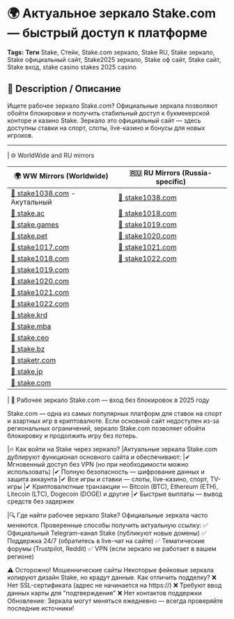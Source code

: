 # 🌍 Актуальное зеркало Stake.com — быстрый доступ к платформе

**Tags:** **Теги** Stake, Стейк, Stake.com зеркало, Stake RU, Stake зеркало, Stake официальный сайт, Stake2025 зеркало, Stake оф сайт, Stake сайт, Stake вход, stake casino stakes 2025 casino

## 🔸 Description / Описание
Ищете рабочее зеркало Stake.com? Официальные зеркала позволяют обойти блокировки и получить стабильный доступ к букмекерской конторе и казино Stake. Зеркало это официальный сайт — здесь доступны ставки на спорт, слоты, live-казино и бонусы для новых игроков.

---

| 🌐 WorldWide and RU mirrors                                                       

| 🌍 **WW Mirrors (Worldwide)**                  | 🇷🇺 **RU Mirrors (Russia-specific)**          |
|-----------------------------------------------|-----------------------------------------------|
| [🔗 stake1038.com](https://stake1038.com/?c=boonooss) - Акутальный | [🔗 stake1038.com](https://stake1038.com/?c=boonooss) | АКУТАЛЬНЫЙ
| [🔗 stake.ac](https://stake1038.com/?c=boonooss)    | [🔗 stake1018.com](https://stake1038.com/?c=boonooss) |
| [🔗 stake.games](https://stake1038.com/?c=boonooss) | [🔗 stake1019.com](https://stake1038.com/?c=boonooss) |
| [🔗 stake.pet](https://stake1038.com/?c=boonooss)  | [🔗 stake1020.com](https://stake1038.com/?c=boonooss) |
| [🔗 stake1017.com](https://stake1038.com/?c=boonooss) | [🔗 stake1021.com](https://stake1038.com/?c=boonooss) |
| [🔗 stake1018.com](https://stake1038.com/?c=boonooss) | [🔗 stake1022.com](https://stake1038.com/?c=boonooss) |
| [🔗 stake1019.com](https://stake1038.com/?c=boonooss) |                                               |
| [🔗 stake1020.com](https://stake1038.com/?c=boonooss) |                                               |
| [🔗 stake1021.com](https://stake1038.com/?c=boonooss) |                                               |
| [🔗 stake1022.com](https://stake1038.com/?c=boonooss) |                                               |
| [🔗 stake.krd](https://stake1038.com/?c=boonooss)  |                                               |
| [🔗 stake.mba](https://stake1038.com/?c=boonooss)  |                                               |
| [🔗 stake.ceo](https://stake1038.com/?c=boonooss)  |                                               |
| [🔗 stake.bz](https://stake1038.com/?c=boonooss)    |                                               |
| [🔗 staketr.com](https://stake1038.com/?c=boonooss) |                                             |
| [🔗 stake.jp](https://stake1038.com/?c=boonooss)    |                                               |
| [🔗 stake.com](https://stake1038.com/?c=boonooss)  |          
|
🔄 Рабочее зеркало Stake.com — вход без блокировок в 2025 году

Stake.com — одна из самых популярных платформ для ставок на спорт и азартных игр в криптовалюте. Если основной сайт недоступен из-за региональных ограничений, зеркало Stake.com позволяет обойти блокировку и продолжить игру без потерь.

|🔥 Как войти на Stake через зеркало?
|Актуальные зеркала Stake.com дублируют функционал основного сайта и обеспечивают:
|✔ Мгновенный доступ без VPN (но при необходимости можно использовать)
|✔ Полную безопасность — шифрование данных и защита аккаунта
|✔ Все игры и ставки — слоты, live-казино, спорт, TV-игры
|✔ Криптовалютные транзакции — Bitcoin (BTC), Ethereum (ETH), Litecoin (LTC), Dogecoin (DOGE) и другие
|✔ Быстрые выплаты — вывод средств без задержек

|🔍 Где найти рабочее зеркало Stake?
Официальные зеркала часто меняются. Проверенные способы получить актуальную ссылку:
✅ Официальный Telegram-канал Stake (публикуют новые домены)
✅ Поддержка 24/7 (обратитесь в live-чат на сайте)
✅ Тематические форумы (Trustpilot, Reddit)
✅ VPN (если зеркало не работает в вашем регионе)

⚠ Осторожно! Мошеннические сайты
Некоторые фейковые зеркала копируют дизайн Stake, но крадут данные. Как отличить подделку?
❌ Нет SSL-сертификата (адрес не начинается на https://)
❌ Требуют ввод данных карты для "подтверждения"
❌ Нет контактов поддержки
Обновление: Зеркала могут меняться ежедневно — всегда проверяйте последние источники!
